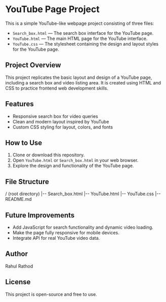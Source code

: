 # YouTube Page Project

This is a simple YouTube-like webpage project consisting of three files:

- `Search_box.html` — The search box interface for the YouTube page.
- `YouTube.html` — The main HTML page for the YouTube interface.
- `YouTube.css` — The stylesheet containing the design and layout styles for the YouTube page.

## Project Overview

This project replicates the basic layout and design of a YouTube page, including a search box and video listing area. It is created using HTML and CSS to practice frontend web development skills.

## Features

- Responsive search box for video queries
- Clean and modern layout inspired by YouTube
- Custom CSS styling for layout, colors, and fonts

## How to Use

1. Clone or download this repository.
2. Open `YouTube.html` or `Search_box.html` in your web browser.
3. Explore the design and functionality of the YouTube page.

## File Structure

/ (root directory)
|-- Search_box.html
|-- YouTube.html
|-- YouTube.css
|-- README.md



## Future Improvements

- Add JavaScript for search functionality and dynamic video loading.
- Make the page fully responsive for mobile devices.
- Integrate API for real YouTube video data.

## Author

Rahul Rathod

## License

This project is open-source and free to use.
